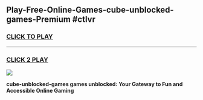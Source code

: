 
## Play-Free-Online-Games-cube-unblocked-games-Premium #ctlvr
<h3>
<a href="https://premium.freeplayer.one?title=cube-unblocked-games&ref=8M">CLICK TO PLAY</a></h3>
<hr>

<h3>
<a href="https://premium.freeplayer.one?title=cube-unblocked-games&ref=8M">CLICK 2 PLAY</a>
  
</h3>

<a href="https://premium.freeplayer.one?title=cube-unblocked-games&ref=8M"><img src="https://clearcache.store/games.png"></a>


**cube-unblocked-games games unblocked: Your Gateway to Fun and Accessible Online Gaming**
